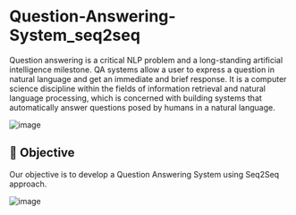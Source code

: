 # Question-Answering-System_seq2seq

Question answering is a critical NLP problem and a long-standing artificial intelligence milestone. QA systems allow a user to express a question in natural language and get an immediate and brief response. It is a computer science discipline within the fields of information retrieval and natural language processing, which is concerned with building systems that automatically answer questions posed by humans in a natural language.

![image](https://user-images.githubusercontent.com/86421205/201606759-e8f3ca35-6a4f-4e9e-a351-e0051456baf9.png)

## :dart: Objective
Our objective is to develop a Question Answering System using Seq2Seq approach.

![image](https://user-images.githubusercontent.com/86421205/201607055-8ff4a62d-6913-40e2-89bb-6d981d78d65c.png)

